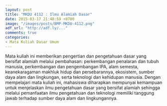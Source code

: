 ```yaml
---
layout: post
title: "MKDU 4112 : Ilmu Alamiah Dasar"
date: 2015-03-17 21:48:59 +0700
image: "/images/posts/BMP-MKDU-4112.png"
adf_url: "http://adf.ly/..."
comments: true
categories: 
- Mata Kuliah Dasar Umum
---
```

Mata kuliah ini memberikan pengertian dan pengetahuan dasar yang bersifat alamiah melalui pembahasan: perkembangan penalaran dan tubuh manusia, perkembangan dan pengembangan IPA, alam semesta, keanekaragaman makhluk hidup dan persebarannya, ekosistem, sumber daya alam dan lingkungan, serta teknologi dan kehidupan manusia. Dengan mempelajari mata kuliah ini, mahasiswa diharapkan mempunyai kemampuan untuk menjelaskan ilmu pengetahuan dasar yang bersifat alamiah sehingga melalui pemanfaatan ilmu pengetahuan dan teknologi memiliki tanggung jawab terhadap sumber daya alam dan lingkungannya.
